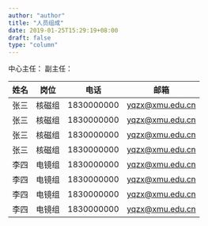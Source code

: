 ```yaml
---
author: "author"
title: "人员组成"
date: 2019-01-25T15:29:19+08:00
draft: false
type: "column"
---
```


中心主任：
副主任：


 姓名 | 岗位 | 电话 | 邮箱
------|------|------| -----
 张三 | 核磁组| 1830000000| yqzx@xmu.edu.cn
 张三 | 核磁组| 1830000000| yqzx@xmu.edu.cn
 张三 | 核磁组| 1830000000| yqzx@xmu.edu.cn
 张三 | 核磁组| 1830000000| yqzx@xmu.edu.cn
 李四 | 电镜组| 1830000000| yqzx@xmu.edu.cn
 李四 | 电镜组| 1830000000| yqzx@xmu.edu.cn
 李四 | 电镜组| 1830000000| yqzx@xmu.edu.cn
 李四 | 电镜组| 1830000000| yqzx@xmu.edu.cn
